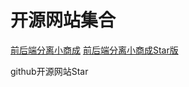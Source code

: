 # 开源网站集合


[前后端分离小商成](https://github.com/linlinjava/litemall)
[前后端分离小商成Star版](https://github.com/tang8407tian/litemall)




github开源网站Star
